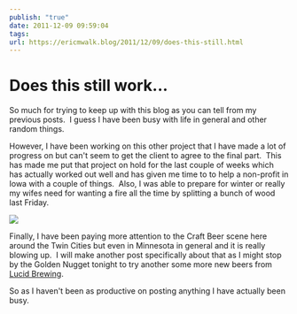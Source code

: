 ```yaml
---
publish: "true"
date: 2011-12-09 09:59:04
tags: 
url: https://ericmwalk.blog/2011/12/09/does-this-still.html
---
```


# Does this still work...

So much for trying to keep up with this blog as you can tell from my previous posts.  I guess I have been busy with life in general and other random things.

However, I have been working on this other project that I have made a lot of progress on but can't seem to get the client to agree to the final part.  This has made me put that project on hold for the last couple of weeks which has actually worked out well and has given me time to to help a non-profit in Iowa with a couple of things.  Also, I was able to prepare for winter or really my wifes need for wanting a fire all the time by splitting a bunch of wood last Friday.

![](https://ericmwalk.blog/uploads/2022/b156efdf74.jpg)

Finally, I have been paying more attention to the Craft Beer scene here around the Twin Cities but even in Minnesota in general and it is really blowing up.  I will make another post specifically about that as I might stop by the Golden Nugget tonight to try another some more new beers from <a href="http://lucidbrewing.wordpress.com/">Lucid Brewing</a>.

So as I haven't been as productive on posting anything I have actually been busy.
